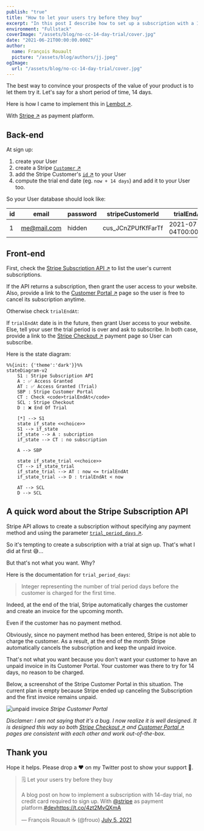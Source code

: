 ```yaml
---
publish: "true"
title: "How to let your users try before they buy"
excerpt: "In this post I describe how to set up a subscription with a 14-day trial period, no credit card required to sign up. With Stripe as payment platform."
environment: "Fullstack"
coverImage: "/assets/blog/no-cc-14-day-trial/cover.jpg"
date: "2021-06-21T00:00:00.000Z"
author:
  name: François Rouault
  picture: "/assets/blog/authors/jj.jpeg"
ogImage:
  url: "/assets/blog/no-cc-14-day-trial/cover.jpg"
---
```


The best way to convince your prospects of the value of your product is to let them try it. Let's say for a short period of time, 14 days.

Here is how I came to implement this in [Lembot ↗](https://lembot.com).

With [Stripe ↗](https://stripe.com) as payment platform.

## Back-end

At sign up:

1. create your User
2. create a Stripe [<code>Customer</code> ↗](https://stripe.com/docs/api/customers/create)
3. add the Stripe Customer's [<code>id</code> ↗](https://stripe.com/docs/api/customers/object#customer_object-id) to your User
4. compute the trial end date (eg. `now + 14 days`) and add it to your User too.

So your User database should look like:

| id  | email       | password | stripeCustomerId   | trialEndAt          |
| --- | ----------- | -------- | ------------------ | ------------------- |
| 1   | me@mail.com | hidden   | cus_JCnZPUfKfFarTf | 2021-07-04T00:00:00 |

## Front-end

First, check the [Stripe Subscription API ↗️](https://stripe.com/docs/api/subscriptions/list) to list the user's current subscriptions.

If the API returns a subscription, then grant the user access to your website. Also, provide a link to the [Customer Portal ↗️](https://stripe.com/docs/api/customer_portal) page so the user is free to cancel its subscription anytime.

Otherwise check `trialEndAt`:

If `trialEndAt` date is in the future, then grant User access to your website. Else, tell your user the trial period is over and ask to subscribe. In both case, provide a link to the [Stripe Checkout ↗️](https://stripe.com/docs/billing/subscriptions/checkout) payment page so User can subscribe.

Here is the state diagram:

```mermaid
%%{init: {'theme':'dark'}}%%
stateDiagram-v2
    S1 : Stripe Subscription API
    A : ✅ Access Granted
    AT : ✅ Access Granted (Trial)
    SBP : Stripe Customer Portal
    CT : Check <code>trialEndAt</code>
    SCL : Stripe Checkout
    D : ❌ End Of Trial

    [*] --> S1
    state if_state <<choice>>
    S1 --> if_state
    if_state --> A : subcription
    if_state --> CT : no subscription

    A --> SBP

    state if_state_trial <<choice>>
    CT --> if_state_trial
    if_state_trial --> AT : now <= trialEndAt
    if_state_trial --> D : trialEndAt < now

    AT --> SCL
    D --> SCL
```

## A quick word about the Stripe Subscription API

Stripe API allows to create a subscription without specifying any payment method and using the parameter [<code>trial_period_days</code> ↗️](https://stripe.com/docs/api/subscriptions/create#create_subscription-trial_period_days).

So it's tempting to create a subscription with a trial at sign up. That's what I did at first 😅...

But that's not what you want. Why?

Here is the documentation for `trial_period_days`:

> Integer representing the number of trial period days before the customer is charged for the first time.

Indeed, at the end of the trial, Stripe automatically charges the customer and create an invoice for the upcoming month.

Even if the customer has no payment method.

Obviously, since no payment method has been entered, Stripe is not able to charge the customer. As a result, at the end of the month Stripe automatically cancels the subscription and keep the unpaid invoice.

That's not what you want because you don't want your customer to have an unpaid invoice in its Customer Portal. Your customer was there to try for 14 days, no reason to be charged.

Below, a screenshot of the Stripe Customer Portal in this situation. The current plan is empty because Stripe ended up canceling the Subscription and the first invoice remains unpaid.

![unpaid invoice](/assets/blog/no-cc-14-day-trial/unpaid-invoice.jpg)
_Stripe Customer Portal_

_Disclamer: I am not saying that it's a bug. I now realize it is well designed. It is designed this way so both [Stripe Checkout ↗](https://stripe.com/docs/payments/checkout) and [Customer Portal ↗](https://stripe.com/docs/billing/subscriptions/customer-portal) pages are consistent with each other and work out-of-the-box._

## Thank you

Hope it helps. Please drop a ❤️ on my Twitter post to show your support 🙏.

<blockquote data-theme="dark" class="twitter-tweet"><p lang="en" dir="ltr">🗒 Let your users try before they buy<br><br>A blog post on how to implement a subscription with 14-day trial, no credit card required to sign up. With <a href="https://twitter.com/stripe?ref_src=twsrc%5Etfw">@stripe</a> as payment platform.<a href="https://twitter.com/hashtag/dev?src=hash&amp;ref_src=twsrc%5Etfw">#dev</a><a href="https://t.co/4zt2MvQXmA">https://t.co/4zt2MvQXmA</a></p>&mdash; François Rouault ☕️ (@frouo) <a href="https://twitter.com/frouo/status/1412161247030689796?ref_src=twsrc%5Etfw">July 5, 2021</a></blockquote> <script async src="https://platform.twitter.com/widgets.js" charset="utf-8"></script>
